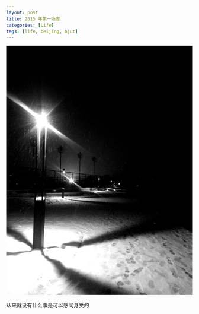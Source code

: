 ```yaml
---
layout: post
title: 2015 年第一场雪
categories: [Life]
tags: [life, beijing, bjut]
---
```


![P51122-201128-002](\media\files\2015\11\22\P51122-201128-002.JPG)

从来就没有什么事是可以感同身受的